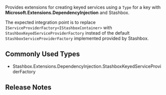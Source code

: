 ﻿Provides extensions for creating keyed services using a `Type` for a key with **Microsoft.Extensions.DependencyInjection** and Stashbox.

The expected integration point is to replace `IServiceProviderFactory<IStashboxContainer>` with `StashboxKeyedServiceProviderFactory`
instead of the default `StashboxServiceProviderFactory` implemented provided by Stashbox.

## Commonly Used Types

- Stashbox.Extensions.DependencyInjection.StashboxKeyedServiceProviderFactory

## Release Notes

